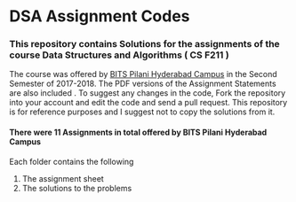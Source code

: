 # DSA Assignment Codes
### This repository contains Solutions for the assignments of the course Data Structures and Algorithms ( CS F211 ) 
The course was offered by [BITS Pilani Hyderabad Campus](http://www.bits-pilani.ac.in/Hyderabad/) in the Second Semester of 2017-2018. 
The PDF versions of the Assignment Statements are also included . 
To suggest any changes in the code, Fork the repository into your account and edit the code and send a pull request.
This repository is for reference purposes and I suggest not to copy the solutions from it.</h3>
#### There were 11 Assignments in total offered by BITS Pilani Hyderabad Campus
<p> Each folder contains the following</p>
<ol>
  <li> The assignment sheet</li>
  <li> The solutions to the problems</li>
</ol>



